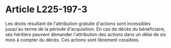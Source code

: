 # Article L225-197-3

Les droits résultant de l'attribution gratuite d'actions sont incessibles jusqu'au terme de la période d'acquisition.   En cas de décès du bénéficiaire, ses héritiers peuvent demander l'attribution des actions dans un délai de six mois à compter du décès. Ces actions sont librement cessibles.